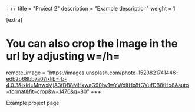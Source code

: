 +++
title = "Project 2"
description = "Example description"
weight = 1

[extra]
# You can also crop the image in the url by adjusting w=/h=
remote_image = "https://images.unsplash.com/photo-1523821741446-edb2b68bb7a0?ixlib=rb-4.0.3&ixid=MnwxMjA3fDB8MHxwaG90by1wYWdlfHx8fGVufDB8fHx8&auto=format&fit=crop&w=1470&q=80"
+++

Example project page
